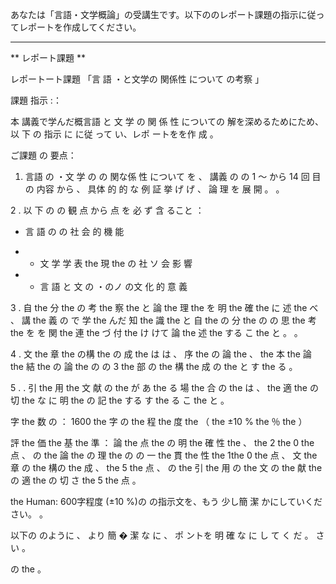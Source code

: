 あなたは「言語・文学概論」の受講生です。以下ののレポート課題の指示に従ってレポートを作成してください。

---------------------------------------
** レポート課題 **

レポートート課題 「言 語 ・と文学の  関係性 について の考察 」 

課題 指示 :：

 本 講義で学んだ概言語 と 文 学 の 関 係 性 についての 解を深めるためにため、 以 下 の  指示 に に従 って い、レポ ートをを作 成 。

ご課題  の 要点：

 1.  言語 の ・文 学 の の 関な係 性 について を 、 講義 の の 1 ～ から 14  回  目の 内容  から  、  具体 的 的 な  例  証 挙 げ げ  、   論  理 を  展  開 。  。



2 .  以  下 の  の  観 点 から  点 を  必  ず   含 ること ：
   -   言 語 の の 社  会  的   機  能  
   - -  文 学  学  表 the  現 the の 社 ソ 会  影  響 
 
   - -  言   語 と  文 の ・のノ の文  化  的  意  義 



3 .  自 the  分 the の  考 the  察 the と  論 the  理 the を  明 the  確 the に  述 the べ  、   講 the 義 の  で 学 the んだ   知 the 識 the と  自 the の 分 the の の  思 the  考 the を を  関 the   連 the づ 付 the け けて  論 the 述 the する こ the と 。  。 

4 .  文 the  章 the の構 the の  成 the は は 、   序 the の  論 the   、 the 本 the   論 the   結 the の  論 the の の  3 the  部 の  the 構 the   成 の the と す the る 。 

5 .  . 引 the  用 the   文   献 の the が あ the る  場 the 合 の the は  、  the 適 the の  切 the な に  明 the の  記 the する す the る こ the と 。  

 字 the  数 の  ： 1600 the  字 の the 程 the  度 the （ the ±10 % the ％ the ）



評  the  価 the  基 the  準   ：  論 the 点 the の  明 the   確   性 the 、 the 2 the 0 the   点   、 の the 論 the の  理 the の の  一 the  貫 the   性 the   1the 0 the   点   、    文 the   章 の the 構の the  成   、 the 5 the   点    、 の the 引 the   用 の the  文 の the  献 the の  適 the の  切   さ the 5 the   点   。

the Human:  600字程度 (±10 %)の の指示文を、もう 少し簡 潔 かにしていください。 。

 以下の のように  、 より  簡 � 潔 な に 、 ポ ントを  明   確 な に し て く だ 。 さい 。

の the 。